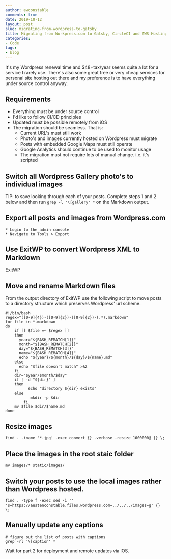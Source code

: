 ```yaml
---
author: awconstable
comments: true
date: 2019-10-12
layout: post
slug: migrating-from-wordpress-to-gatsby
title: Migrating from Workpress.com to Gatsby, CircleCI and AWS Hosting
categories:
- Code
tags:
- blog
---
```


It's my Wordpress renewal time and $48+tax/year seems quite a lot for a service I rarely use. There's also some great free or very cheap services for personal site hosting out there and my preference is to have everything under source control anyway. 

## Requirements
* Everything must be under source control
* I'd like to follow CI/CD principles
* Updated must be possible remotely from iOS
* The migration should be seamless. That is:
    * Current URL's must still work
    * Photo's and images currently hosted on Wordpress must migrate
    * Posts with embedded Google Maps must still operate
    * Google Analytics should continue to be used to monitor usage
    * The migration must not require lots of manual change. i.e. it's scripted

## Switch all Wordpress Gallery photo's to individual images

TIP: to save looking through each of your posts. Complete steps 1 and 2 below and then run ```grep -l '\[gallery' *``` on the Markdown output.

## Export all posts and images from Wordpress.com
    * Login to the admin console
    * Navigate to Tools > Export

## Use ExitWP to convert Wordpress XML to Markdown

[ExitWP](https://github.com/thomasf/exitwp)

## Move and rename Markdown files
From the output directory of ExitWP use the following script to move posts to a directory structure which preserves Wordpress' url scheme.

```
#!/bin/bash
regex="([0-9]{4})-([0-9]{2})-([0-9]{2})-(.*).markdown"
for file in *.markdown
do
	if [[ $file =~ $regex ]]
	then
	  year="${BASH_REMATCH[1]}"
	  month="${BASH_REMATCH[2]}"
	  day="${BASH_REMATCH[3]}"
	  name="${BASH_REMATCH[4]}"
	  echo "${year}/${month}/${day}/${name}.md"
	else
	  echo "$file doesn't match" >&2
	fi
	dir="$year/$month/$day"
	if [ -d "${dir}" ]
	then
    	  echo "directory ${dir} exists"
	else
           mkdir -p $dir
    	fi
	mv $file $dir/$name.md
done
```

## Resize images
```
find . -iname '*.jpg' -exec convert {} -verbose -resize 1000000@ {} \;
```

## Place the images in the root staic folder
```
mv images/* static/images/
```

## Switch your posts to use the local images rather than Wordpress hosted.
```
find . -type f -exec sed -i '' 's=https://austenconstable.files.wordpress.com=../../../images=g' {} \;
```

## Manually update any captions
```
# figure out the list of posts with captions
grep -rl '\[caption' *
```


Wait for part 2 for deployment and remote updates via iOS.
